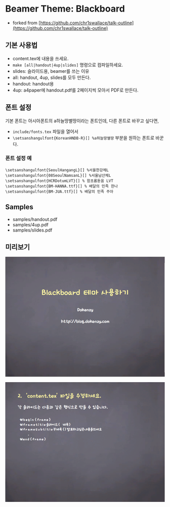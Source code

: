 # Beamer Theme: Blackboard
- forked from [https://github.com/chr1swallace/talk-outline](https://github.com/chr1swallace/talk-outline)

## 기본 사용법
- content.tex에 내용을 쓰세요.
- `make [all|handout|4up|slides]` 명령으로 컴파일하세요.
 - slides: 슬라이드용, beamer를 쓰는 이유
 - all: handout, 4up, slides를 모두 만든다.
 - handout: handout용
 - 4up: a4paper에 handout.pdf를 2페이지씩 모아서 PDF로 만든다. 

## 폰트 설정
기본 폰트는 아시아폰트의 a하늘땅별땅이라는 폰트인데, 다른 폰트로 바꾸고 싶다면,

 - `include/fonts.tex` 파일을 열어서
 - `\setsanshangulfont{KoreanHNDB-R}[] %a하늘땅별땅` 부분을 원하는 폰트로 바꾼다.

### 폰트 설정 예

 ```
\setsanshangulfont{SeoulHangangL}[] %서울한강체L
\setsanshangulfont{08SeoulNamsanL}[] %서울남산체L
\setsanshangulfont{HCRDotumLVT}[] % 함초롬돋움 LVT
\setsanshangulfont{BM-HANNA.ttf}[] % 배달의 민족 한나
\setsanshangulfont{BM-JUA.ttf}[] % 배달의 민족 주아
 ```

## Samples
 - samples/handout.pdf
 - samples/4up.pdf
 - samples/slides.pdf

## 미리보기

![Blackboard Theme Sample 1](/samples/sample1.png?raw=true "Blackboard Theme Sample 1")

![Blackboard Theme Sample 2](/samples/sample2.png?raw=true "Blackboard Theme Sample 2")
